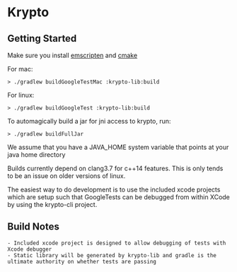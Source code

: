 Krypto 
===========

## Getting Started

Make sure you install [emscripten](http://kripken.github.io/emscripten-site/) and [cmake](http://www.cmake.org/)

For mac:

	> ./gradlew buildGoogleTestMac :krypto-lib:build

For linux:

	> ./gradlew buildGoogleTest :krypto-lib:build

To automagically build a jar for jni access to krypto, run:

	> ./gradlew buildFullJar

We assume that you have a JAVA_HOME system variable that points at your java home directory

Builds currently depend on clang3.7 for c++14 features. This is only tends to be an issue on older versions of linux.

The easiest way to do development is to use the included xcode projects which are setup such that GoogleTests can be debugged from within XCode by using the krypto-cli project.

## Build Notes

	- Included xcode project is designed to allow debugging of tests with Xcode debugger
	- Static library will be generated by krypto-lib and gradle is the ultimate authority on whether tests are passing

